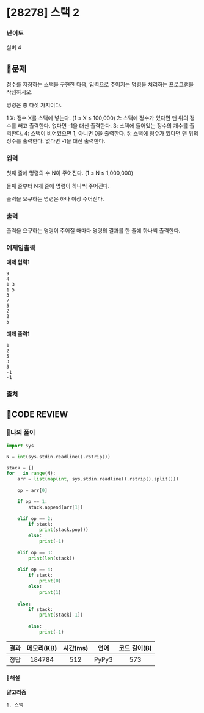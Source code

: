 # [28278] 스택 2

### **난이도**
실버 4
## **📝문제**
정수를 저장하는 스택을 구현한 다음, 입력으로 주어지는 명령을 처리하는 프로그램을 작성하시오.

명령은 총 다섯 가지이다.

1 X: 정수 X를 스택에 넣는다. (1 ≤ X ≤ 100,000)
2: 스택에 정수가 있다면 맨 위의 정수를 빼고 출력한다. 없다면 -1을 대신 출력한다.
3: 스택에 들어있는 정수의 개수를 출력한다.
4: 스택이 비어있으면 1, 아니면 0을 출력한다.
5: 스택에 정수가 있다면 맨 위의 정수를 출력한다. 없다면 -1을 대신 출력한다.
### **입력**
첫째 줄에 명령의 수 N이 주어진다. (1 ≤ N ≤ 1,000,000)

둘째 줄부터 N개 줄에 명령이 하나씩 주어진다.

출력을 요구하는 명령은 하나 이상 주어진다.
### **출력**
출력을 요구하는 명령이 주어질 때마다 명령의 결과를 한 줄에 하나씩 출력한다.
### **예제입출력**

**예제 입력1**

```
9
4
1 3
1 5
3
2
5
2
2
5
```

**예제 출력1**

```
1
2
5
3
3
-1
-1
```

### **출처**

## **🧐CODE REVIEW**

### **🧾나의 풀이**

```python
import sys

N = int(sys.stdin.readline().rstrip())

stack = []
for _ in range(N):
    arr = list(map(int, sys.stdin.readline().rstrip().split()))
    
    op = arr[0]

    if op == 1:
        stack.append(arr[1])
    
    elif op == 2:
        if stack:
            print(stack.pop())
        else:
            print(-1)
    
    elif op == 3:
        print(len(stack))
    
    elif op == 4:
        if stack:
            print(0)
        else:
            print(1)
    
    else:
        if stack:
            print(stack[-1])
        
        else:
            print(-1)
```

결과	| 메모리(KB) |	시간(ms) |	언어 |	코드 길이(B)
:----:|:-----:|:-----:|:-----:|:--------:
정답|184784|512|PyPy3|573
#### **📝해설**

**알고리즘**
```
1. 스택
```
